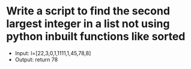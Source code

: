 # Write a script to find the second largest integer in a list not using python inbuilt functions like sorted
  - Input: l=[22,3,0,1,1111,1,45,78,8]
  - Output: return 78
